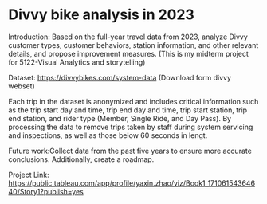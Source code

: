 # Divvy bike analysis in 2023
Introduction: Based on the full-year travel data from 2023, analyze Divvy customer types, customer behaviors, station information, and other relevant details, and propose improvement measures.
(This is my midterm project for 5122-Visual Analytics and storytelling)

Dataset: https://divvybikes.com/system-data
(Download form divvy webset)

Each trip in the dataset is anonymized and includes critical information such as the trip start day and time, trip end day and time, trip start station, trip end station, and rider type (Member, Single Ride, and Day Pass). By processing the data to remove trips taken by staff during system servicing and inspections, as well as those below 60 seconds in lengt.

Future work:Collect data from the past five years to ensure more accurate conclusions. Additionally, create a roadmap.

Project Link: https://public.tableau.com/app/profile/yaxin.zhao/viz/Book1_17106154364640/Story1?publish=yes
